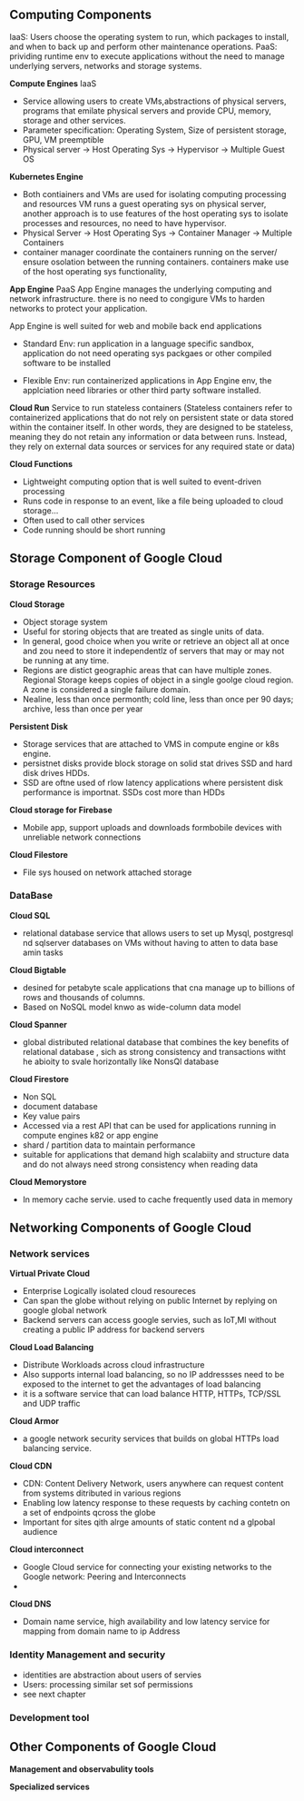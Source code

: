 ## Computing Components
IaaS: Users choose the operating system to run, which packages to install, and when to back up and perform other maintenance operations.
PaaS: prividing runtime env to execute applications without the need to manage underlying servers, networks and storage systems.

**Compute Engines** IaaS
- Service allowing users to create VMs,abstractions of physical servers, programs that emilate physical servers and provide CPU, memory, storage and other services.
- Parameter specification: Operating System, Size of persistent storage, GPU, VM preemptible
- Physical server -> Host Operating Sys -> Hypervisor -> Multiple Guest OS


**Kubernetes Engine**
- Both contiainers and VMs are used for isolating computing processing and resources
 VM runs a guest operating sys on physical server, another approach is to use features of the host operating sys to isolate processes and resources, no need to have hypervisor. 
- Physical Server -> Host Operating Sys -> Container Manager -> Multiple Containers
- container manager coordinate the containers running on the server/ ensure osolation between the running containers. containers make use of the host operating sys functionality,


**App Engine** PaaS
App Engine manages the underlying computing and network infrastructure. there is no need to congigure VMs to harden networks to protect your application.

App Engine is well suited for web and mobile back end applications

- Standard Env: run application in a language specific sandbox, application do not need operating sys packgaes or other compiled software to be installed

- Flexible Env: run containerized applications in App Engine env, the applciation need libraries or other third party software installed.


**Cloud Run**
Service to run stateless containers (Stateless containers refer to containerized applications that do not rely on persistent state or data stored within the container itself. In other words, they are designed to be stateless, meaning they do not retain any information or data between runs. Instead, they rely on external data sources or services for any required state or data)

**Cloud Functions**
- Lightweight computing option that is well suited to event-driven processing
- Runs code in response to an event, like a file being uploaded to cloud storage...
- Often used to call other services
- Code running should be short running


## Storage Component of Google Cloud

### Storage Resources

**Cloud Storage**
- Object storage system
- Useful for storing objects that are treated as single units of data.
- In general, good choice when you write or retrieve an object all at once and zou need to store it independentlz of servers that may or may not be running at any time.
- Regions are distict geographic areas that can have multiple zones. Regional Storage keeps copies of object in a single goolge cloud region. A zone is considered a single failure domain.
- Nealine, less than once permonth; cold line, less than once per 90 days; archive, less than once per year


**Persistent Disk**
- Storage services that are attached to VMS in compute engine or k8s engine. 
- persistnet disks provide block storage on solid stat drives SSD and hard disk drives HDDs.
- SSD are oftne used of rlow latency applications where persistent disk performance is importnat. SSDs cost more than HDDs


**Cloud storage for Firebase**
- Mobile app, support uploads and downloads formbobile devices with unreliable network connections


**Cloud Filestore**
- File sys housed on network attached storage


### DataBase

**Cloud SQL**
- relational database service that allows users to set up Mysql, postgresql nd sqlserver databases on VMs without having to atten to data base amin tasks


**Cloud Bigtable**
- desined for petabyte scale applications that cna manage up to billions of rows and thousands of columns.
- Based on NoSQL model knwo as wide-column data model

**Cloud Spanner**
- global distributed relational database  that combines the key benefits of relational database , sich as strong consistency and transactions witht he abioity to svale horizontally like NonsQl database

**Cloud Firestore**
- Non SQL
- document database
- Key value pairs
- Accessed via a rest API that can be used for applications running in compute engines k82 or app engine
- shard / partition data to maintain performance
- suitable for applications that demand high scalabiity and structure data and do not always need strong consistency when reading data


**Cloud Memorystore**
- In memory cache servie. used to cache frequently used data in memory


## Networking Components of Google Cloud

### Network services

**Virtual Private Cloud**
- Enterprise Logically isolated cloud resoureces
- Can span the globe without relying on public Internet by replying on google global network
- Backend servers can access google servies, such as IoT,Ml without creating a public IP address for backend servers

**Cloud Load Balancing**
- Distribute Workloads across cloud infrastructure
- Also supports internal load balancing, so no IP addressses need to be exposed to the internet to get the advantages of load balancing
- it is a software service that can load balance HTTP, HTTPs, TCP/SSL and UDP traffic

**Cloud Armor**
- a google network security services that builds on global HTTPs load balancing service.

**Cloud CDN**
- CDN: Content Delivery Network, users anywhere can request content from systems ditributed in various regions
- Enabling low latency response to these requests by caching contetn on a set of endpoints qcross the globe
- Important for sites qith alrge amounts of static content nd a glpobal audience

**Cloud interconnect**
- Google Cloud service for connecting your existing networks to the Google network: Peering and Interconnects
- 

**Cloud DNS**
- Domain name service, high availability and low latency service for mapping from domain name to ip Address

### Identity Management and security
- identities are abstraction about users of servies
- Users: processing similar set sof permissions
- see next chapter


### Development tool


## Other Components of Google Cloud

**Management and observabulity tools**

**Specialized services**

